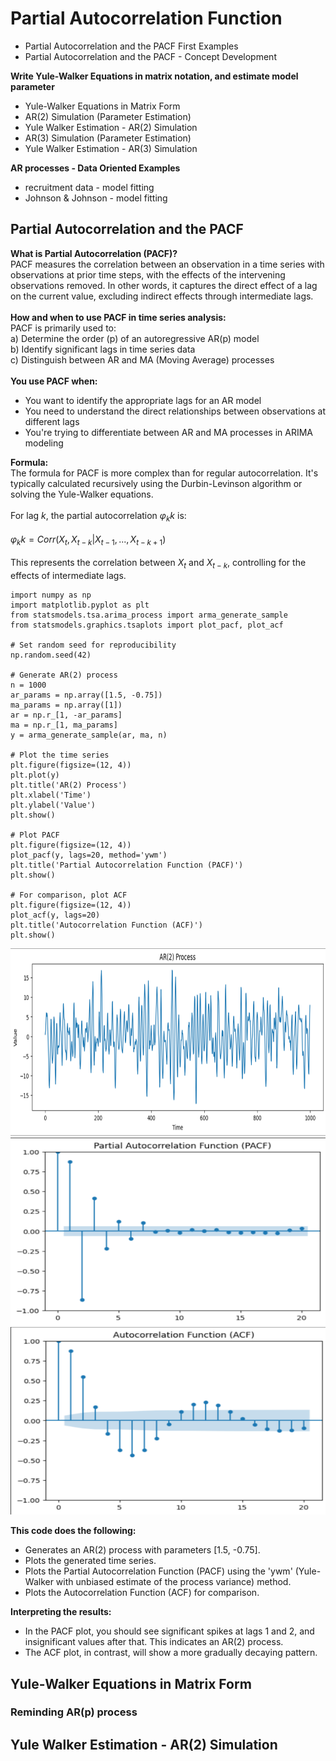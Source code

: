 # Partial Autocorrelation Function
- Partial Autocorrelation and the PACF First Examples <br /> 
- Partial Autocorrelation and the PACF - Concept Development <br />

**Write Yule-Walker Equations in matrix notation, and estimate model parameter**
- Yule-Walker Equations in Matrix Form
- AR(2) Simulation (Parameter Estimation)
- Yule Walker Estimation - AR(2) Simulation
- AR(3) Simulation (Parameter Estimation)
- Yule Walker Estimation - AR(3) Simulation

**AR processes - Data Oriented Examples**
- recruitment data - model fitting
- Johnson & Johnson - model fitting

## Partial Autocorrelation and the PACF
**What is Partial Autocorrelation (PACF)?** <br /> 
PACF measures the correlation between an observation in a time series with observations at prior time steps, with the effects of the intervening observations removed. In other words, it captures the direct effect of a lag on the current value, excluding indirect effects through intermediate lags.
<br /> 
<br /> 
**How and when to use PACF in time series analysis:** <br /> 
PACF is primarily used to: <br /> 
a) Determine the order (p) of an autoregressive AR(p) model <br /> 
b) Identify significant lags in time series data <br /> 
c) Distinguish between AR and MA (Moving Average) processes <br /> 
<br /> 
**You use PACF when:**
- You want to identify the appropriate lags for an AR model
- You need to understand the direct relationships between observations at different lags
- You're trying to differentiate between AR and MA processes in ARIMA modeling

**Formula:** <br /> 
The formula for PACF is more complex than for regular autocorrelation. It's typically calculated recursively using the Durbin-Levinson algorithm or solving the Yule-Walker equations. <br /> 
<br /> 
For lag $k$, the partial autocorrelation $φ_kk$ is: <br /> 
<br /> 
$φ_kk = Corr(X_t, X_{t-k} | X_{t-1}, ..., X_{t-k+1})$ <br /> 
<br /> 
This represents the correlation between $X_t$ and $X_{t-k}$, controlling for the effects of intermediate lags. <br /> 

```
import numpy as np
import matplotlib.pyplot as plt
from statsmodels.tsa.arima_process import arma_generate_sample
from statsmodels.graphics.tsaplots import plot_pacf, plot_acf

# Set random seed for reproducibility
np.random.seed(42)

# Generate AR(2) process
n = 1000
ar_params = np.array([1.5, -0.75])
ma_params = np.array([1])
ar = np.r_[1, -ar_params]
ma = np.r_[1, ma_params]
y = arma_generate_sample(ar, ma, n)

# Plot the time series
plt.figure(figsize=(12, 4))
plt.plot(y)
plt.title('AR(2) Process')
plt.xlabel('Time')
plt.ylabel('Value')
plt.show()

# Plot PACF
plt.figure(figsize=(12, 4))
plot_pacf(y, lags=20, method='ywm')
plt.title('Partial Autocorrelation Function (PACF)')
plt.show()

# For comparison, plot ACF
plt.figure(figsize=(12, 4))
plot_acf(y, lags=20)
plt.title('Autocorrelation Function (ACF)')
plt.show()
```
<img src="images/pacf_ar2.png?" width="600" height="300"/>

<img src="images/pacf_pacf.png?" width="600" height="300"/>

<img src="images/pacf_acf.png?" width="600" height="300"/>

**This code does the following:** <br /> 
- Generates an AR(2) process with parameters [1.5, -0.75].
- Plots the generated time series.
- Plots the Partial Autocorrelation Function (PACF) using the 'ywm' (Yule-Walker with unbiased estimate of the process variance) method.
- Plots the Autocorrelation Function (ACF) for comparison.

**Interpreting the results:** <br /> 
- In the PACF plot, you should see significant spikes at lags 1 and 2, and insignificant values after that. This indicates an AR(2) process. 
- The ACF plot, in contrast, will show a more gradually decaying pattern.

## Yule-Walker Equations in Matrix Form
### Reminding AR(p) process




## Yule Walker Estimation - AR(2) Simulation
